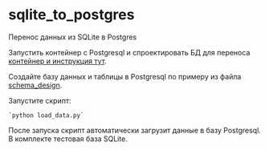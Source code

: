 
# sqlite_to_postgres
Перенос данных из SQLite в Postgres


Запустить контейнер с Postgresql и спроектировать БД для переноса [контейнер и инструкция тут](https://github.com/wiky-avis/psql-container.git).

Создайте базу данных и таблицы в Postgresql по примеру из файла [schema_design](schema_design.txt).

Запустите скрипт:

    `python load_data.py`


После запуска скрипт автоматически загрузит данные в базу Postgresql. В комплекте тестовая база SQLite.
